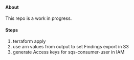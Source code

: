 #### About
This repo is a work in progress.

#### Steps
1. terraform apply
2. use arn values from output to set Findings export in S3
3. generate Access keys for sqs-consumer-user in IAM